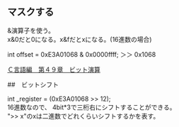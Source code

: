 ## マスクする

&演算子を使う。  
x&0だと0になる。x&fだとxになる。(16進数の場合)


int offset = 0xE3A01068 & 0x0000ffff;
＞＞ 0x1068

[Ｃ言語編　第４９章　ビット演算](https://programming-place.net/ProgrammingPlacePlus/c/049.html)

##　ビットシフト

int _register = (0xE3A01068 >> 12);  
16進数なので、 4bit*3で三桁右にシフトすることができる。  
">> x"のxは二進数でどれくらいシフトするかを表す。